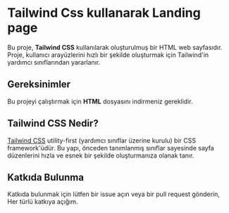 # Tailwind Css kullanarak Landing page

Bu proje, **Tailwind CSS** kullanılarak oluşturulmuş bir HTML web sayfasıdır. Proje, kullanıcı arayüzlerini hızlı bir şekilde oluşturmak için Tailwind'in yardımcı sınıflarından yararlanır.

## Gereksinimler

Bu projeyi çalıştırmak için **HTML** dosyasını indirmeniz gereklidir.

## Tailwind CSS Nedir?

[Tailwind CSS](https://tailwindcss.com/) utility-first (yardımcı sınıflar üzerine kurulu) bir CSS framework'üdür. Bu yapı, önceden tanımlanmış sınıflar sayesinde sayfa düzenlerini hızla ve esnek bir şekilde oluşturmanıza olanak tanır.

## Katkıda Bulunma

Katkıda bulunmak için lütfen bir issue açın veya bir pull request gönderin, Her türlü katkıya açığım.